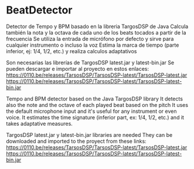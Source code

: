# BeatDetector
Detector de Tempo y BPM basado en la libreria TargosDSP de Java
Calcula también la nota y la octava de cada uno de los beats tocados a partir de la frecuencia
Se utiliza la entrada de micrófono por defecto y sirve para cualquier instrumento o incluso la voz
Estima la marca de tiempo (parte inferior, ej: 1/4, 1/2, etc.) y realiza calculos adaptativos

Son necesarias las librerías de TargosDSP latest.jar y latest-bin.jar
Se pueden descargar e importar al proyecto en estos enlaces:
https://0110.be/releases/TarsosDSP/TarsosDSP-latest/TarsosDSP-latest.jar
https://0110.be/releases/TarsosDSP/TarsosDSP-latest/TarsosDSP-latest-bin.jar

Tempo and BPM detector based on the Java TargosDSP library
It detects also the note and the octave of each played beat based on the pitch
It uses the default microphone input and it's useful for any instrument or even voice.
It estimates the time signature (inferior part, ex: 1/4, 1/2, etc.) and it takes adaptative measures.

TargosDSP latest.jar y latest-bin.jar libraries are needed
They can be downloaded and imported to the proyect from these links:
https://0110.be/releases/TarsosDSP/TarsosDSP-latest/TarsosDSP-latest.jar
https://0110.be/releases/TarsosDSP/TarsosDSP-latest/TarsosDSP-latest-bin.jar
